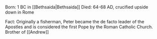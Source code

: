 Born: 1 BC in [[Bethsaida|Bethsaida]]
Died: 64-68 AD, crucified upside down in Rome

Fact: Originally a fisherman, Peter became the de facto leader of the Apostles and is considered the first Pope by the Roman Catholic Church. Brother of [[Andrew]]